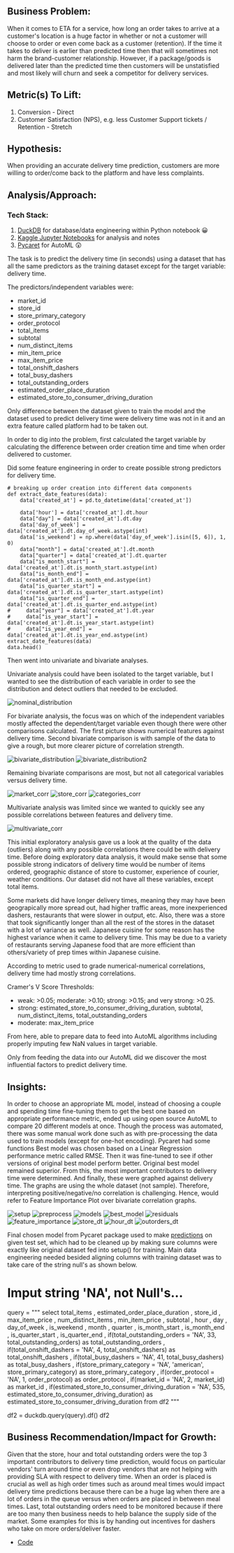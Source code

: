 ## Business Problem:

When it comes to ETA for a service, how long an order takes to arrive at a customer's location is a huge factor in whether or not a customer will choose to order or even come back
as a customer (retention). If the time it takes to deliver is earlier than predicted time then that will sometimes not harm the brand-customer relationship. However, if a package/goods is delivered 
later than the predicted time then customers will be unstatisfied and most likely will churn and seek a competitor for delivery services.

## Metric(s) To Lift:

1. Conversion - Direct
2. Customer Satisfaction (NPS), e.g. less Customer Support tickets / Retention - Stretch

## Hypothesis:

When providing an accurate delivery time prediction, customers are more willing to order/come back to the platform and have less complaints.

## Analysis/Approach:

### Tech Stack:
1. [DuckDB](https://duckdb.org/docs/guides/python/jupyter.html) for database/data engineering within Python notebook 😀
2. [Kaggle Jupyter Notebooks](https://www.kaggle.com/docs/notebooks) for analysis and notes
3. [Pycaret](https://pycaret.gitbook.io/docs/) for AutoML 😲


The task is to predict the delivery time (in seconds) using a dataset that has all the same predictors as the training dataset except for the target variable: delivery time.

The predictors/independent variables were:

* market_id
* store_id
* store_primary_category
* order_protocol
* total_items
* subtotal
* num_distinct_items
* min_item_price
* max_item_price
* total_onshift_dashers
* total_busy_dashers
* total_outstanding_orders
* estimated_order_place_duration
* estimated_store_to_consumer_driving_duration

Only difference between the dataset given to train the model and the dataset used to predict delivery time were delivery time was not in it and an extra feature called platform had
to be taken out.

In order to dig into the problem, first calculated the target variable by calculating the difference between order creation time and time when order delivered to customer.

Did some feature engineering in order to create possible strong predictors for delivery time.

```
# breaking up order creation into different data components
def extract_date_features(data):
    data['created_at'] = pd.to_datetime(data['created_at']) 
    
    data['hour'] = data['created_at'].dt.hour
    data["day"] = data['created_at'].dt.day
    data['day_of_week'] = data['created_at'].dt.day_of_week.astype(int)
    data['is_weekend'] = np.where(data['day_of_week'].isin([5, 6]), 1, 0)
    data["month"] = data['created_at'].dt.month
    data["quarter"] = data['created_at'].dt.quarter
    data["is_month_start"] = data['created_at'].dt.is_month_start.astype(int)
    data["is_month_end"] = data['created_at'].dt.is_month_end.astype(int)
    data["is_quarter_start"] = data['created_at'].dt.is_quarter_start.astype(int)
    data["is_quarter_end"] = data['created_at'].dt.is_quarter_end.astype(int)
#     data["year"] = data['created_at'].dt.year
#     data["is_year_start"] = data['created_at'].dt.is_year_start.astype(int)
#     data["is_year_end"] = data['created_at'].dt.is_year_end.astype(int)
extract_date_features(data)
data.head()
```

Then went into univariate and bivariate analyses. 

Univariate analysis could have been isolated to the target variable, but I wanted to see the distribution of each variable in order to see the distribution and detect
outliers that needed to be excluded. 

![nominal_distribution](nom_dist.png)

For bivariate analysis, the focus was on which of the independent variables mostly affected the dependent/target variable even though there were other comparisons calculated.
The first picture shows numerical features against delivery time. Second bivariate comparison is with sample of the data to give a rough, but more clearer picture of correlation strength.

![bivariate_distribution](bivariate.png)
![bivariate_distribution2](sample_corr.png)

Remaining bivariate comparisons are most, but not all categorical variables versus delivery time.

![market_corr](market_corr.png)
![store_corr](store_corr.png)
![categories_corr](categories_corr.png)

Multivariate analysis was limited since we wanted to quickly see any possible correlations between features and delivery time.

![multivariate_corr](multivariate.png)

This initial exploratory analysis gave us a look at the quality of the data (outliers) along with any possible correlations there could be with delivery time. Before doing exploratory data analysis, it would make sense that some possible strong indicators of delivery time would be number of items ordered, geographic distance of store to customer, experience of courier, weather conditions. Our dataset did not have all these variables, except total items.

Some markets did have longer delivery times, meaning they may have been geograpically more spread out, had higher traffic areas, more inexperienced dashers, restaurants that were slower in output, etc. Also, there was a store that took significantly longer than all the rest of the stores in the dataset with a lot of variance as well. Japanese cuisine for some reason has the highest variance when it came to delivery time. This may be due to a variety of restaurants serving Japanese food that are more efficient than others/variety of prep times within Japanese cuisine. 

According to metric used to grade numerical-numerical correlations, delivery time had mostly strong correlations.

Cramer's V Score Thresholds:

* weak: >0.05; moderate: >0.10; strong: >0.15; and very strong: >0.25.
* strong: estimated_store_to_consumer_driving_duration, subtotal, num_distinct_items, total_outstanding_orders
* moderate: max_item_price

From here, able to prepare data to feed into AutoML algorithms including properly imputing few NaN values in target variable.

Only from feeding the data into our AutoML did we discover the most influential factors to predict delivery time.

## Insights:

In order to choose an appropriate ML model, instead of choosing a couple and spending time fine-tuning them to get the best one based on appropriate performance metric, ended up using open source AutoML to compare 20 different models at once. Though the process was automated, there was some manual work done such as with pre-processing the data used to train models (except for one-hot encoding). Pycaret had some functions  Best model was chosen based on a Linear Regression performance metric called RMSE. Then it was fine-tuned to see if other versions of original best model perform better. Original best model remained superior. From this, the most important contributors to delivery time were determined. And finally, these were graphed against delivery time. The graphs are using the whole dataset (not sample). Therefore, interpreting positive/negative/no correlation is challenging. Hence, would refer to Feature Importance Plot over bivariate correlation graphs.

![setup](setup.png)
![preprocess](preprocess.png)
![models](models.png)
![best_model](best_model.png)
![residuals](residuals.png)
![feature_importance](feature_importance.png)
![store_dt](store_dt.png)
![hour_dt](hour_dt.png)
![outorders_dt](outorders_dt.png)

Final chosen model from Pycaret package used to make [predictions](https://github.com/mindyng/2023-Business-Projects/blob/main/Food_Delivery/delivery_time_predictions.csv) on given test set, which had to be cleaned up by making sure columns were exactly like original dataset fed into setup() for training. Main data engineering needed besided aligning columns with training dataset was to take care of the string null's as shown below. 

# Imput string 'NA', not Null's...

query = """
select total_items
, estimated_order_place_duration
, store_id
, max_item_price
, num_distinct_items
, min_item_price
, subtotal
, hour
, day
, day_of_week
, is_weekend
, month
, quarter
, is_month_start
, is_month_end
, is_quarter_start
, is_quarter_end
, if(total_outstanding_orders = 'NA', 33, total_outstanding_orders) as total_outstanding_orders
, if(total_onshift_dashers = 'NA', 4, total_onshift_dashers) as total_onshift_dashers
, if(total_busy_dashers = 'NA', 41, total_busy_dashers) as total_busy_dashers
, if(store_primary_category = 'NA', 'american', store_primary_category) as store_primary_category
, if(order_protocol = 'NA', 1, order_protocol) as order_protocol
, if(market_id = 'NA', 2, market_id) as market_id
, if(estimated_store_to_consumer_driving_duration = 'NA', 535, estimated_store_to_consumer_driving_duration) as estimated_store_to_consumer_driving_duration
from df2
"""

df2 = duckdb.query(query).df()
df2

## Business Recommendation/Impact for Growth:

Given that the store, hour and total outstanding orders were the top 3 important contributors to delivery time prediction, would focus on particular vendors' turn around time or even drop vendors that are not helping with providing SLA with respect to delivery time. When an order is placed is crucial as well as high order times such as around meal times would impact delivery time predictions because there can be a huge lag when there are a lot of orders in the queue versus when orders are placed in between meal times. Last, total outstanding orders need to be monitored because if there are too many then business needs to help balance the supply side of the market. Some examples for this is by handing out incentives for dashers who take on more orders/deliver faster.

* [Code](https://github.com/mindyng/2023-Business-Projects/blob/main/Food_Delivery/doordash-delivery-time-prediction.ipynb)
